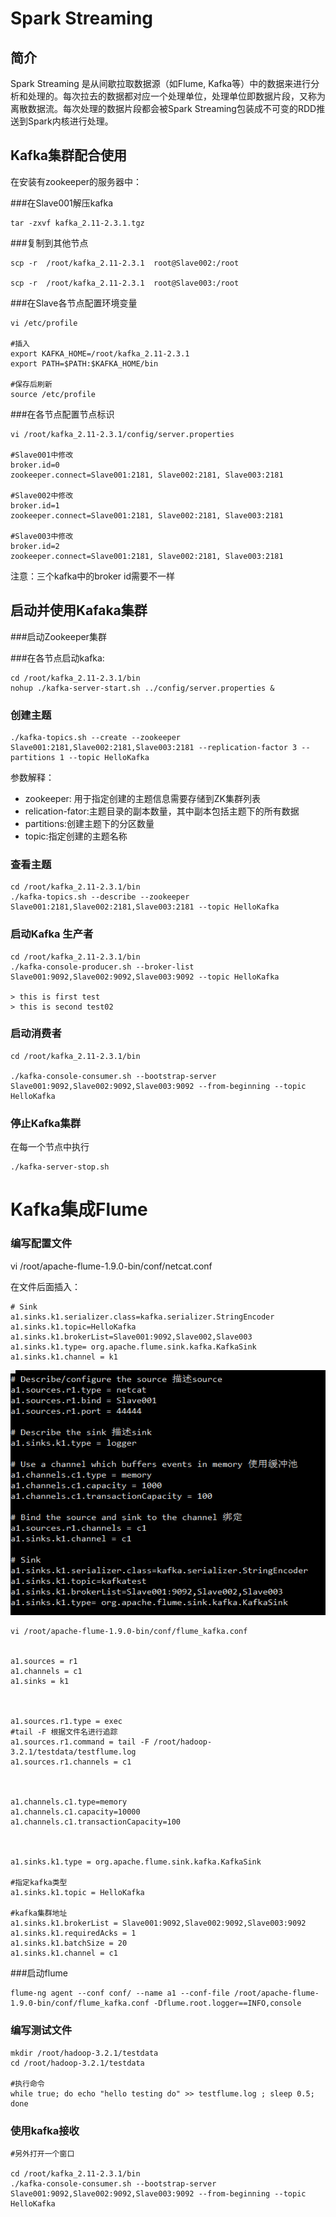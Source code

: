 # Spark Streaming

## 简介

Spark Streaming 是从间歇拉取数据源（如Flume, Kafka等）中的数据来进行分析和处理的。每次拉去的数据都对应一个处理单位，处理单位即数据片段，又称为离散数据流。每次处理的数据片段都会被Spark Streaming包装成不可变的RDD推送到Spark内核进行处理。


## Kafka集群配合使用

在安装有zookeeper的服务器中：

###在Slave001解压kafka

	tar -zxvf kafka_2.11-2.3.1.tgz

###复制到其他节点

	scp -r  /root/kafka_2.11-2.3.1  root@Slave002:/root

	scp -r  /root/kafka_2.11-2.3.1  root@Slave003:/root

###在Slave各节点配置环境变量

	vi /etc/profile

	#插入
	export KAFKA_HOME=/root/kafka_2.11-2.3.1
	export PATH=$PATH:$KAFKA_HOME/bin
	
	#保存后刷新
	source /etc/profile

###在各节点配置节点标识

	vi /root/kafka_2.11-2.3.1/config/server.properties

	#Slave001中修改
	broker.id=0
	zookeeper.connect=Slave001:2181, Slave002:2181, Slave003:2181

	#Slave002中修改
	broker.id=1
	zookeeper.connect=Slave001:2181, Slave002:2181, Slave003:2181

	#Slave003中修改
	broker.id=2
	zookeeper.connect=Slave001:2181, Slave002:2181, Slave003:2181


注意：三个kafka中的broker id需要不一样

## 启动并使用Kafaka集群

###启动Zookeeper集群

###在各节点启动kafka:

	cd /root/kafka_2.11-2.3.1/bin
	nohup ./kafka-server-start.sh ../config/server.properties &

### 创建主题

	./kafka-topics.sh --create --zookeeper Slave001:2181,Slave002:2181,Slave003:2181 --replication-factor 3 --partitions 1 --topic HelloKafka

参数解释：

- zookeeper: 用于指定创建的主题信息需要存储到ZK集群列表
- relication-fator:主题目录的副本数量，其中副本包括主题下的所有数据
- partitions:创建主题下的分区数量
- topic:指定创建的主题名称

### 查看主题

	cd /root/kafka_2.11-2.3.1/bin
	./kafka-topics.sh --describe --zookeeper Slave001:2181,Slave002:2181,Slave003:2181 --topic HelloKafka


### 启动Kafka 生产者

	cd /root/kafka_2.11-2.3.1/bin
	./kafka-console-producer.sh --broker-list Slave001:9092,Slave002:9092,Slave003:9092 --topic HelloKafka

	> this is first test
	> this is second test02

### 启动消费者

	cd /root/kafka_2.11-2.3.1/bin

	./kafka-console-consumer.sh --bootstrap-server Slave001:9092,Slave002:9092,Slave003:9092 --from-beginning --topic HelloKafka
	

### 停止Kafka集群

在每一个节点中执行

	./kafka-server-stop.sh


# Kafka集成Flume
	
### 编写配置文件

vi /root/apache-flume-1.9.0-bin/conf/netcat.conf

在文件后面插入：

	# Sink
	a1.sinks.k1.serializer.class=kafka.serializer.StringEncoder
	a1.sinks.k1.topic=HelloKafka
	a1.sinks.k1.brokerList=Slave001:9092,Slave002,Slave003
	a1.sinks.k1.type= org.apache.flume.sink.kafka.KafkaSink
	a1.sinks.k1.channel = k1


![](Images/8.png)

	vi /root/apache-flume-1.9.0-bin/conf/flume_kafka.conf


	a1.sources = r1
	a1.channels = c1
	a1.sinks = k1
	
	 
	
	a1.sources.r1.type = exec
	#tail -F 根据文件名进行追踪
	a1.sources.r1.command = tail -F /root/hadoop-3.2.1/testdata/testflume.log
	a1.sources.r1.channels = c1
	
	 
	
	a1.channels.c1.type=memory
	a1.channels.c1.capacity=10000
	a1.channels.c1.transactionCapacity=100
	
	 
	
	a1.sinks.k1.type = org.apache.flume.sink.kafka.KafkaSink
	
	#指定kafka类型
	a1.sinks.k1.topic = HelloKafka

	#kafka集群地址
	a1.sinks.k1.brokerList = Slave001:9092,Slave002:9092,Slave003:9092
	a1.sinks.k1.requiredAcks = 1
	a1.sinks.k1.batchSize = 20
	a1.sinks.k1.channel = c1



###启动flume

	flume-ng agent --conf conf/ --name a1 --conf-file /root/apache-flume-1.9.0-bin/conf/flume_kafka.conf -Dflume.root.logger==INFO,console


### 编写测试文件

	mkdir /root/hadoop-3.2.1/testdata
	cd /root/hadoop-3.2.1/testdata

	#执行命令
	while true; do echo "hello testing do" >> testflume.log ; sleep 0.5; done


### 使用kafka接收

	#另外打开一个窗口
	
	cd /root/kafka_2.11-2.3.1/bin
	./kafka-console-consumer.sh --bootstrap-server Slave001:9092,Slave002:9092,Slave003:9092 --from-beginning --topic HelloKafka